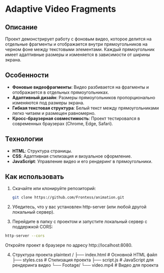 # Adaptive Video Fragments

## Описание

Проект демонстрирует работу с фоновым видео, которое делится на отдельные фрагменты и отображается внутри прямоугольников на черном фоне между текстовыми элементами. Каждый прямоугольник имеет адаптивные размеры и изменяется в зависимости от ширины экрана.

## Особенности

- **Фоновые видеофрагменты**: Видео разбивается на фрагменты и отображается в отдельных прямоугольниках.
- **Адаптивный дизайн**: Размеры прямоугольников пропорционально изменяются под размеры экрана.
- **Гибкая текстовая структура**: Белый текст между прямоугольниками легко читаем и размещен равномерно.
- **Кросс-браузерная совместимость**: Проект тестировался в современных браузерах (Chrome, Edge, Safari).

## Технологии

- **HTML**: Структура страницы.
- **CSS**: Адаптивная стилизация и визуальное оформление.
- **JavaScript**: Управление видео и его рендеринг в прямоугольники.

## Как использовать

1. Скачайте или клонируйте репозиторий:
   ```bash
   git clone https://github.com/Frontess/animation.git
   ```
2. Убедитесь, что у вас установлен http-server (или любой другой локальный сервер).

3. Перейдите в папку с проектом и запустите локальный сервер с поддержкой CORS:

```bash
http-server --cors
```

Откройте проект в браузере по адресу http://localhost:8080.

4. Структура проекта
   plaintext
   /
   ├── index.html # Основной HTML файл
   ├── styles.css # Стилизация проекта
   ├── script.js # JavaScript для рендеринга видео
   └── Footage/
   └── video.mp4 # Видео для проекта
